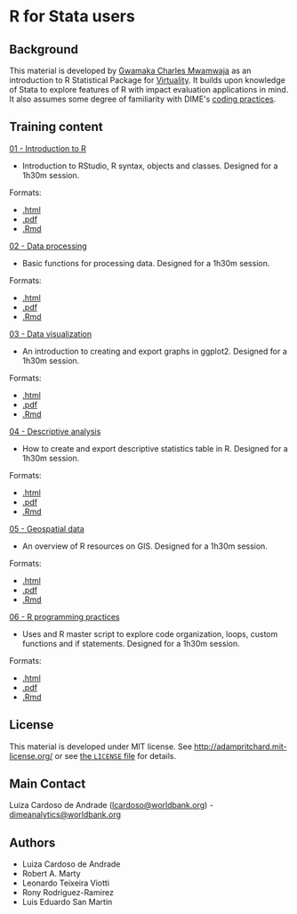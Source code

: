 # R for Stata users

## Background

This material is developed by [Gwamaka Charles Mwamwaja](https://www.linkedin.com/in/gwamakacharles/) as an introduction to R Statistical Package for [Virtuality](). It builds upon knowledge of Stata to explore features of R with impact evaluation applications in mind. It also assumes some degree of familiarity with DIME's [coding practices](https://dimewiki.worldbank.org/wiki/Stata_Coding_Practices).

## Training content

[01 - Introduction to R](https://raw.githack.com/GwamakaCharles/r-training/main/Presentations/01-intro-to-R.html)

- Introduction to RStudio, R syntax, objects and classes. Designed for a 1h30m session.

Formats:

- [.html](https://raw.githack.com/worldbank/dime-r-training/master/Presentations/01-intro-to-R.html)
- [.pdf](https://raw.githack.com/worldbank/dime-r-training/master/Presentations/01-intro-to-R.pdf)
- [.Rmd](https://raw.githack.com/worldbank/dime-r-training/master/Presentations/01-intro-to-R.Rmd)

[02 - Data processing](https://raw.githack.com/worldbank/dime-r-training/master/Presentations/02-data-processing.html)

- Basic functions for processing data. Designed for a 1h30m session.

Formats:

- [.html](https://raw.githack.com/worldbank/dime-r-training/master/Presentations/02-data-processing.html)
- [.pdf](https://raw.githack.com/worldbank/dime-r-training/master/Presentations/02-data-processing.pdf)
- [.Rmd](https://raw.githack.com/worldbank/dime-r-training/master/Presentations/02-data-processing.Rmd)

[03 - Data visualization](https://raw.githack.com/worldbank/dime-r-training/master/Presentations/03-data-visualization.html)

- An introduction to creating and export graphs in ggplot2. Designed for a 1h30m session.

Formats:

- [.html](https://raw.githack.com/worldbank/dime-r-training/master/Presentations/03-data-visualization.html)
- [.pdf](https://raw.githack.com/worldbank/dime-r-training/master/Presentations/03-data-visualization.pdf)
- [.Rmd](https://raw.githack.com/worldbank/dime-r-training/master/Presentations/03-data-visualization.Rmd)

[04 - Descriptive analysis](https://raw.githack.com/worldbank/dime-r-training/master/Presentations/04-descriptive-analysis.html)

- How to create and export descriptive statistics table in R. Designed for a 1h30m session.

Formats:

- [.html](https://raw.githack.com/worldbank/dime-r-training/master/Presentations/04-descriptive-analysis.html)
- [.pdf](https://raw.githack.com/worldbank/dime-r-training/master/Presentations/04-descriptive-analysis.pdf)
- [.Rmd](https://raw.githack.com/worldbank/dime-r-training/master/Presentations/04-descriptive-analysis.Rmd)

[05 - Geospatial data](https://raw.githack.com/worldbank/dime-r-training/master/Presentations/05-spatial-data.html)

- An overview of R resources on GIS. Designed for a 1h30m session.

Formats:

- [.html](https://raw.githack.com/worldbank/dime-r-training/master/Presentations/05-spatial-data.html)
- [.pdf](https://raw.githack.com/worldbank/dime-r-training/master/Presentations/05-spatial-data.pdf)
- [.Rmd](https://raw.githack.com/worldbank/dime-r-training/master/Presentations/05-spatial-data.Rmd)

[06 - R programming practices](https://raw.githack.com/worldbank/dime-r-training/master/Presentations/06-R-programming-practices.html)

- Uses and R master script to explore code organization, loops, custom functions and if statements. Designed for a 1h30m session.

Formats:

- [.html](https://raw.githack.com/worldbank/dime-r-training/master/Presentations/06-R-programming-practices.html)
- [.pdf](https://raw.githack.com/worldbank/dime-r-training/master/Presentations/06-R-programming-practices.pdf)
- [.Rmd](https://raw.githack.com/worldbank/dime-r-training/master/Presentations/06-R-programming-practices.Rmd)

## License

This material is developed under MIT license. See http://adampritchard.mit-license.org/ or see [the `LICENSE` file](https://github.com/worldbank/ietoolkit/blob/master/LICENSE) for details.

## Main Contact

Luiza Cardoso de Andrade (lcardoso@worldbank.org) - dimeanalytics@worldbank.org

## Authors

- Luiza Cardoso de Andrade
- Robert A. Marty
- Leonardo Teixeira Viotti
- Rony Rodriguez-Ramirez
- Luis Eduardo San Martin
